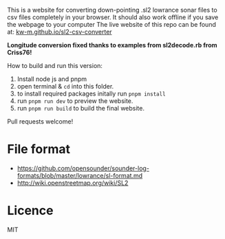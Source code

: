 This is a website for converting down-pointing .sl2 lowrance sonar files to csv files completely in your browser. It should also work offline if you save the webpage to your computer
The live website of this repo can be found at: [kw-m.github.io/sl2-csv-converter](http://kw-m.github.io/sl2-csv-converter)

**Longitude conversion fixed thanks to examples from sl2decode.rb from Criss76!**

How to build and run this version:

1. Install node js and pnpm
2. open terminal & `cd` into this folder.
3. to install required packages initally run `pnpm install`
4. run `pnpm run dev` to preview the website.
5. run `pnpm run build` to build the final website.

Pull requests welcome!


# File format

- https://github.com/opensounder/sounder-log-formats/blob/master/lowrance/sl-format.md
- http://wiki.openstreetmap.org/wiki/SL2

# Licence
MIT
